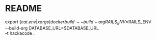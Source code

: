# README

export $(cat .env | xargs)
docker build \
  --build-arg RAILS_ENV=$RAILS_ENV \
  --build-arg DATABASE_URL=$DATABASE_URL \
  -t hackacode .
